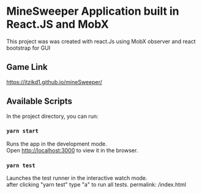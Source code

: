 # MineSweeper Application built in React.JS and MobX
This project was was created with react.Js using MobX observer and react bootstrap for GUI
## Game Link
https://itzikd1.github.io/mineSweeper/
## Available Scripts
In the project directory, you can run:
### `yarn start`
Runs the app in the development mode.\
Open [http://localhost:3000](http://localhost:3000) to view it in the browser.
### `yarn test`
Launches the test runner in the interactive watch mode.\
after clicking "yarn test" type "a" to run all tests.
permalink: /index.html
